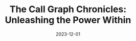 ---
title: "The Call Graph Chronicles: Unleashing the Power Within"
authors:
- Masudul Hasan Masud Bhuiyan
date: "2023-12-01"

publication: "ESEC/FSE 2023"

links:
    pdf: https://nikos.vasilak.is/p/secbench:icse:2023.pdf
    code: https://github.com/cristianstaicu/SecBench.js
    slides: https://docs.google.com/presentation/d/1HiwFRifnBqPwWDZtrdCbyAXbcpsXD2qo/edit?usp=sharing&ouid=110993656015853846439&rtpof=true&sd=true
    # video: https://github.com/hadisinaee/avicenna

---